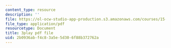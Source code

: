 ```yaml
---
content_type: resource
description: ''
file: https://ol-ocw-studio-app-production.s3.amazonaws.com/courses/15-071-the-analytics-edge-spring-2017/2b0936abf4c83a5e5d306f88b372762a_R8SQafbqR1w.pdf
file_type: application/pdf
resourcetype: Document
title: 3play pdf file
uid: 2b0936ab-f4c8-3a5e-5d30-6f88b372762a
---
```

